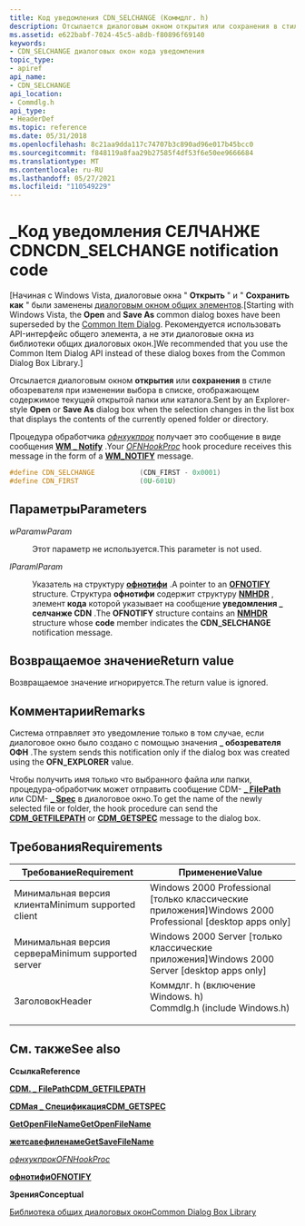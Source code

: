 ```yaml
---
title: Код уведомления CDN_SELCHANGE (Коммдлг. h)
description: Отсылается диалоговым окном открытия или сохранения в стиле обозревателя при изменении выбора в списке, отображающем содержимое текущей открытой папки или каталога.
ms.assetid: e622babf-7024-45c5-a8db-f80896f69140
keywords:
- CDN_SELCHANGE диалоговых окон кода уведомления
topic_type:
- apiref
api_name:
- CDN_SELCHANGE
api_location:
- Commdlg.h
api_type:
- HeaderDef
ms.topic: reference
ms.date: 05/31/2018
ms.openlocfilehash: 8c21aa9dda117c74707b3c890ad96e017b45bcc0
ms.sourcegitcommit: f848119a8faa29b27585f4df53f6e50ee9666684
ms.translationtype: MT
ms.contentlocale: ru-RU
ms.lasthandoff: 05/27/2021
ms.locfileid: "110549229"
---
```

# <a name="cdn_selchange-notification-code"></a><span data-ttu-id="a14fb-104">\_Код уведомления СЕЛЧАНЖЕ CDN</span><span class="sxs-lookup"><span data-stu-id="a14fb-104">CDN\_SELCHANGE notification code</span></span>

<span data-ttu-id="a14fb-105">\[Начиная с Windows Vista, диалоговые окна " **Открыть** " и " **Сохранить как** " были заменены [диалоговым окном общих элементов](../shell/common-file-dialog.md).</span><span class="sxs-lookup"><span data-stu-id="a14fb-105">\[Starting with Windows Vista, the **Open** and **Save As** common dialog boxes have been superseded by the [Common Item Dialog](../shell/common-file-dialog.md).</span></span> <span data-ttu-id="a14fb-106">Рекомендуется использовать API-интерфейс общего элемента, а не эти диалоговые окна из библиотеки общих диалоговых окон.\]</span><span class="sxs-lookup"><span data-stu-id="a14fb-106">We recommended that you use the Common Item Dialog API instead of these dialog boxes from the Common Dialog Box Library.\]</span></span>

<span data-ttu-id="a14fb-107">Отсылается диалоговым окном **открытия** или **сохранения** в стиле обозревателя при изменении выбора в списке, отображающем содержимое текущей открытой папки или каталога.</span><span class="sxs-lookup"><span data-stu-id="a14fb-107">Sent by an Explorer-style **Open** or **Save As** dialog box when the selection changes in the list box that displays the contents of the currently opened folder or directory.</span></span>

<span data-ttu-id="a14fb-108">Процедура обработчика [*офнхукпрок*](/windows/win32/api/commdlg/nc-commdlg-lpofnhookproc) получает это сообщение в виде сообщения [**WM \_ Notify**](../controls/wm-notify.md) .</span><span class="sxs-lookup"><span data-stu-id="a14fb-108">Your [*OFNHookProc*](/windows/win32/api/commdlg/nc-commdlg-lpofnhookproc) hook procedure receives this message in the form of a [**WM\_NOTIFY**](../controls/wm-notify.md) message.</span></span>


```C++
#define CDN_SELCHANGE           (CDN_FIRST - 0x0001)
#define CDN_FIRST               (0U-601U)
```



## <a name="parameters"></a><span data-ttu-id="a14fb-109">Параметры</span><span class="sxs-lookup"><span data-stu-id="a14fb-109">Parameters</span></span>

<dl> <dt>

<span data-ttu-id="a14fb-110">*wParam*</span><span class="sxs-lookup"><span data-stu-id="a14fb-110">*wParam*</span></span> 
</dt> <dd>

<span data-ttu-id="a14fb-111">Этот параметр не используется.</span><span class="sxs-lookup"><span data-stu-id="a14fb-111">This parameter is not used.</span></span>

</dd> <dt>

<span data-ttu-id="a14fb-112">*lParam*</span><span class="sxs-lookup"><span data-stu-id="a14fb-112">*lParam*</span></span> 
</dt> <dd>

<span data-ttu-id="a14fb-113">Указатель на структуру [**офнотифи**](/windows/desktop/api/Commdlg/ns-commdlg-ofnotifya) .</span><span class="sxs-lookup"><span data-stu-id="a14fb-113">A pointer to an [**OFNOTIFY**](/windows/desktop/api/Commdlg/ns-commdlg-ofnotifya) structure.</span></span> <span data-ttu-id="a14fb-114">Структура **офнотифи** содержит структуру [**NMHDR**](/windows/win32/api/richedit/ns-richedit-nmhdr) , элемент **кода** которой указывает на сообщение **уведомления \_ селчанже CDN** .</span><span class="sxs-lookup"><span data-stu-id="a14fb-114">The **OFNOTIFY** structure contains an [**NMHDR**](/windows/win32/api/richedit/ns-richedit-nmhdr) structure whose **code** member indicates the **CDN\_SELCHANGE** notification message.</span></span>

</dd> </dl>

## <a name="return-value"></a><span data-ttu-id="a14fb-115">Возвращаемое значение</span><span class="sxs-lookup"><span data-stu-id="a14fb-115">Return value</span></span>

<span data-ttu-id="a14fb-116">Возвращаемое значение игнорируется.</span><span class="sxs-lookup"><span data-stu-id="a14fb-116">The return value is ignored.</span></span>

## <a name="remarks"></a><span data-ttu-id="a14fb-117">Комментарии</span><span class="sxs-lookup"><span data-stu-id="a14fb-117">Remarks</span></span>

<span data-ttu-id="a14fb-118">Система отправляет это уведомление только в том случае, если диалоговое окно было создано с помощью значения **\_ обозревателя ОФН** .</span><span class="sxs-lookup"><span data-stu-id="a14fb-118">The system sends this notification only if the dialog box was created using the **OFN\_EXPLORER** value.</span></span>

<span data-ttu-id="a14fb-119">Чтобы получить имя только что выбранного файла или папки, процедура-обработчик может отправить сообщение CDM- [**\_ FilePath**](cdm-getfilepath.md) или CDM- [**\_ Spec**](cdm-getspec.md) в диалоговое окно.</span><span class="sxs-lookup"><span data-stu-id="a14fb-119">To get the name of the newly selected file or folder, the hook procedure can send the [**CDM\_GETFILEPATH**](cdm-getfilepath.md) or [**CDM\_GETSPEC**](cdm-getspec.md) message to the dialog box.</span></span>

## <a name="requirements"></a><span data-ttu-id="a14fb-120">Требования</span><span class="sxs-lookup"><span data-stu-id="a14fb-120">Requirements</span></span>



| <span data-ttu-id="a14fb-121">Требование</span><span class="sxs-lookup"><span data-stu-id="a14fb-121">Requirement</span></span> | <span data-ttu-id="a14fb-122">Применение</span><span class="sxs-lookup"><span data-stu-id="a14fb-122">Value</span></span> |
|-------------------------------------|----------------------------------------------------------------------------------------------------------|
| <span data-ttu-id="a14fb-123">Минимальная версия клиента</span><span class="sxs-lookup"><span data-stu-id="a14fb-123">Minimum supported client</span></span><br/> | <span data-ttu-id="a14fb-124">Windows 2000 Professional \[только классические приложения\]</span><span class="sxs-lookup"><span data-stu-id="a14fb-124">Windows 2000 Professional \[desktop apps only\]</span></span><br/>                                               |
| <span data-ttu-id="a14fb-125">Минимальная версия сервера</span><span class="sxs-lookup"><span data-stu-id="a14fb-125">Minimum supported server</span></span><br/> | <span data-ttu-id="a14fb-126">Windows 2000 Server \[только классические приложения\]</span><span class="sxs-lookup"><span data-stu-id="a14fb-126">Windows 2000 Server \[desktop apps only\]</span></span><br/>                                                     |
| <span data-ttu-id="a14fb-127">Заголовок</span><span class="sxs-lookup"><span data-stu-id="a14fb-127">Header</span></span><br/>                   | <dl> <span data-ttu-id="a14fb-128"><dt>Коммдлг. h (включение Windows. h)</dt></span><span class="sxs-lookup"><span data-stu-id="a14fb-128"><dt>Commdlg.h (include Windows.h)</dt></span></span> </dl> |



## <a name="see-also"></a><span data-ttu-id="a14fb-129">См. также</span><span class="sxs-lookup"><span data-stu-id="a14fb-129">See also</span></span>

<dl> <dt>

<span data-ttu-id="a14fb-130">**Ссылка**</span><span class="sxs-lookup"><span data-stu-id="a14fb-130">**Reference**</span></span>
</dt> <dt>

[<span data-ttu-id="a14fb-131">**CDM. \_ FilePath**</span><span class="sxs-lookup"><span data-stu-id="a14fb-131">**CDM\_GETFILEPATH**</span></span>](cdm-getfilepath.md)
</dt> <dt>

[<span data-ttu-id="a14fb-132">**CDMая \_ Спецификация**</span><span class="sxs-lookup"><span data-stu-id="a14fb-132">**CDM\_GETSPEC**</span></span>](cdm-getspec.md)
</dt> <dt>

[<span data-ttu-id="a14fb-133">**GetOpenFileName**</span><span class="sxs-lookup"><span data-stu-id="a14fb-133">**GetOpenFileName**</span></span>](/windows/desktop/api/Commdlg/nf-commdlg-getopenfilenamea)
</dt> <dt>

[<span data-ttu-id="a14fb-134">**жетсавефиленаме**</span><span class="sxs-lookup"><span data-stu-id="a14fb-134">**GetSaveFileName**</span></span>](/windows/desktop/api/Commdlg/nf-commdlg-getsavefilenamea)
</dt> <dt>

[<span data-ttu-id="a14fb-135">*офнхукпрок*</span><span class="sxs-lookup"><span data-stu-id="a14fb-135">*OFNHookProc*</span></span>](/windows/win32/api/commdlg/nc-commdlg-lpofnhookproc)
</dt> <dt>

[<span data-ttu-id="a14fb-136">**офнотифи**</span><span class="sxs-lookup"><span data-stu-id="a14fb-136">**OFNOTIFY**</span></span>](/windows/desktop/api/Commdlg/ns-commdlg-ofnotifya)
</dt> <dt>

<span data-ttu-id="a14fb-137">**Зрения**</span><span class="sxs-lookup"><span data-stu-id="a14fb-137">**Conceptual**</span></span>
</dt> <dt>

[<span data-ttu-id="a14fb-138">Библиотека общих диалоговых окон</span><span class="sxs-lookup"><span data-stu-id="a14fb-138">Common Dialog Box Library</span></span>](common-dialog-box-library.md)
</dt> </dl>

